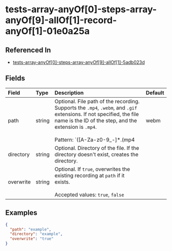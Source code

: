 
# tests-array-anyOf[0]-steps-array-anyOf[9]-allOf[1]-record-anyOf[1]-01e0a25a



## Referenced In

- [tests-array-anyOf[0]-steps-array-anyOf[9]-allOf[1]-5adb023d](/docs/references/schemas/tests-array-anyof-0--steps-array-anyof-9--allof-1--5adb023d)

## Fields

Field | Type | Description | Default
:-- | :-- | :-- | :--
path | string | Optional. File path of the recording. Supports the `.mp4`, `.webm`, and `.gif` extensions. If not specified, the file name is the ID of the step, and the extension is `.mp4`.<br/><br/>Pattern: `([A-Za-z0-9_-]*\.(mp4|webm|gif)$|\$[A-Za-z0-9_]+)` | 
directory | string | Optional. Directory of the file. If the directory doesn't exist, creates the directory. | 
overwrite | string | Optional. If `true`, overwrites the existing recording at `path` if it exists.<br/><br/>Accepted values: `true`, `false` | 

## Examples

```json
{
  "path": "example",
  "directory": "example",
  "overwrite": "true"
}
```
